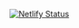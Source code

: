 [![Netlify Status](https://api.netlify.com/api/v1/badges/896240a0-a8ec-47d0-a3ce-fc2fb6b2cd0d/deploy-status)](https://app.netlify.com/projects/jibrinportfolio/deploys)
